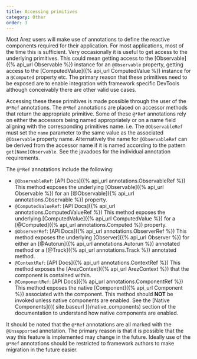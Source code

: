 ```yaml
---
title: Accessing primitives
category: Other
order: 3
---
```


Most Arez users will make use of annotations to define the reactive components required for their application.
For most applications, most of the time this is sufficient. Very occasionally it is useful to get access to the
underlying primitives. This could mean getting access to the [Observable]({% api_url Observable %}) instance for
an `@Observable` property, getting access to the [ComputedValue]({% api_url ComputedValue %}) instance for a
`@Computed` property etc. The primary reason that these primitives need to be exposed are to enable integration
with framework specific DevTools although conceivably there are other valid use cases.

Accessing these these primitives is made possible through the user of the `@*Ref` annotations. The `@*Ref`
annotations are placed on accessor methods that return the appropriate primitive. Some of these `@*Ref` annotations
rely on either the accessors being named appropriately or on a name field aligning with the corresponding
primitives name. i.e. The `@ObservableRef` must set the `name` parameter to the same value as the associated
`@Observable` property name. Alternatively the name for `@ObservableRef` can be derived from the accessor name if
it is named according to the pattern `get[Name]Observable`. See the javadocs for the individual annotation
requirements.

The `@*Ref` annotations include the following:

* `@ObservableRef`: [API Docs]({% api_url annotations.ObservableRef %})
  This method exposes the underlying [Observable]({% api_url Observable %}) for an
  [@Observable]({% api_url annotations.Observable %}) property.
* `@ComputedValueRef`: [API Docs]({% api_url annotations.ComputedValueRef %})
  This method exposes the underlying [ComputedValue]({% api_url ComputedValue %}) for a
  [@Computed]({% api_url annotations.Computed %}) property.
* `@ObserverRef`: [API Docs]({% api_url annotations.ObserverRef %})
  This method exposes the underlying [Observer]({% api_url Observer %}) for either an
  [@Autorun]({% api_url annotations.Autorun %}) annotated method or a [@Track]({% api_url annotations.Track %})
  annotated method.
* `@ContextRef`: [API Docs]({% api_url annotations.ContextRef %})
  This method exposes the [ArezContext]({% api_url ArezContext %}) that the component is contained within.
* `@ComponentRef`: [API Docs]({% api_url annotations.ComponentRef %})
  This method exposes the native [Component]({% api_url Component %}) associated with the component. This method
  should **NOT** be invoked unless native components are enabled. See the [Native Components]({{ site.baseurl }}/native_components)
  section of the documentation to understand how native components are enabled.

It should be noted that the `@*Ref` annotations are all marked with the `@Unsupported` annotation. The primary
reason is that it is possible that the way this feature is implemented may change in the future. Ideally use of
the `@*Ref` annotations should be restricted to framework authors to make migration in the future easier.
